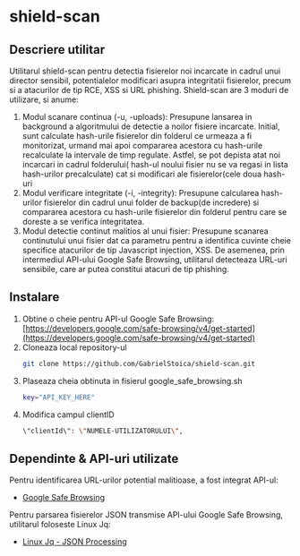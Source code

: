 # shield-scan

## Descriere utilitar
Utilitarul shield-scan pentru detectia fisierelor noi incarcate in cadrul unui director sensibil, potentialelor modificari asupra integritatii fisierelor, precum si a atacurilor de tip RCE, XSS si URL phishing. 
Shield-scan are 3 moduri de utilizare, si anume: 
<ol>
  <li>Modul scanare continua (-u, -uploads): Presupune lansarea in background a algoritmului de detectie a noilor fisiere incarcate. Initial, sunt calculate hash-urile fisierelor din folderul ce urmeaza a fi monitorizat, urmand mai apoi compararea acestora cu hash-urile recalculate la intervale de timp regulate. Astfel, se pot depista atat noi incarcari in cadrul folderului( hash-ul noului fisier nu se va regasi in lista hash-urilor precalculate) cat si modificari ale fisierelor(cele doua hash-uri    </li>
  <li>Modul verificare integritate (-i, -integrity): Presupune calcularea hash-urilor fisierelor din cadrul unui folder de backup(de incredere) si compararea acestora cu hash-urile fisierelor din folderul pentru care se doreste a se verifica integritatea.</li>
  <li>Modul detectie continut malitios al unui fisier: Presupune scanarea continutului unui fisier dat ca parametru pentru a identifica cuvinte cheie specifice atacurilor de tip Javascript injection, XSS. De asemenea, prin intermediul API-ului Google Safe Browsing, utilitarul detecteaza URL-uri sensibile, care ar putea constitui atacuri de tip phishing.</li>
</ol>

## Instalare

1. Obtine o cheie pentru API-ul Google Safe Browsing: [https://developers.google.com/safe-browsing/v4/get-started](https://developers.google.com/safe-browsing/v4/get-started)
2. Cloneaza local repository-ul
   ```sh
   git clone https://github.com/GabrielStoica/shield-scan.git
   ```
3. Plaseaza cheia obtinuta in fisierul google_safe_browsing.sh
   ```sh
   key="API_KEY_HERE"
   ```
4. Modifica campul clientID
   ```sh
   \"clientId\": \"NUMELE-UTILIZATORULUI\",
   ```
  
## Dependinte & API-uri utilizate

Pentru identificarea URL-urilor potential malitioase, a fost integrat API-ul:
- [Google Safe Browsing][2]

Pentru parsarea fisierelor JSON transmise API-ului Google Safe Browsing, utilitarul foloseste Linux Jq:
- [Linux Jq - JSON Processing][1]

[1]: https://stedolan.github.io/jq/
[2]: https://developers.google.com/safe-browsing/
